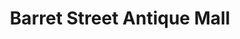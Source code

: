 ---
title: "Barret Street Antique Mall"
url: /virginia-beach/barret-street-antique-mall/
shop: antiques
---
